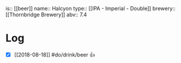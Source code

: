 is:: [[beer]]
name:: Halcyon
type:: [[IPA - Imperial - Double]]
brewery:: [[Thornbridge Brewery]]
abv:: 7.4

# Log
- [x] [[2018-08-18]] #do/drink/beer 👍
